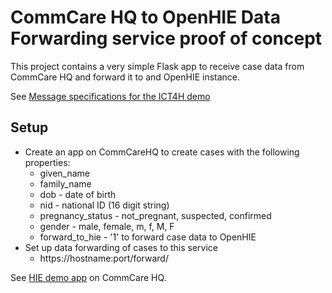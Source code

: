 # CommCare HQ to OpenHIE Data Forwarding service proof of concept
This project contains a very simple Flask app to receive case data from CommCare HQ
and forward it to and OpenHIE instance.

See [Message specifications for the ICT4H demo](https://jembiprojects.jira.com/wiki/display/ICT4H2013/Message+specifications+for+the+ICT4H+demo)

## Setup
* Create an app on CommCareHQ to create cases with the following properties:
  * given_name
  * family_name
  * dob - date of birth
  * nid - national ID (16 digit string)
  * pregnancy_status - not_pregnant, suspected, confirmed
  * gender - male, female, m, f, M, F
  * forward_to_hie - '1' to forward case data to OpenHIE
* Set up data forwarding of cases to this service
  * https://hostname:port/forward/

See [HIE demo app](https://www.commcarehq.org/a/hie-demo/apps/view/56d4b60c85cb767f690cb9a76019186d/?edit=true) on
 CommCare HQ.